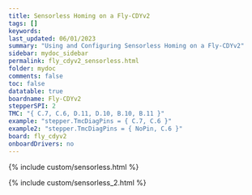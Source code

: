 ```yaml
---
title: Sensorless Homing on a Fly-CDYv2
tags: []
keywords: 
last_updated: 06/01/2023
summary: "Using and Configuring Sensorless Homing on a Fly-CDYv2"
sidebar: mydoc_sidebar
permalink: fly_cdyv2_sensorless.html
folder: mydoc
comments: false
toc: false
datatable: true
boardname: Fly-CDYv2
stepperSPI: 2
TMC: "{ C.7, C.6, D.11, D.10, B.10, B.11 }"
example: "stepper.TmcDiagPins = { C.7, C.6 }"
example2: "stepper.TmcDiagPins = { NoPin, C.6 }"
board: fly_cdyv2
onboardDrivers: no
---
```


{% include custom/sensorless.html %}

{% include custom/sensorless_2.html %}
